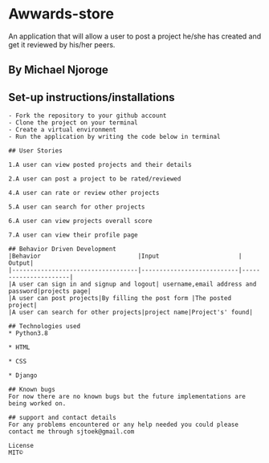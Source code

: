 # Awwards-store
An application that will allow a user to post a project he/she has created and get it reviewed by his/her peers.

<!-- https://awards12.herokuapp.com/ -->

## By Michael Njoroge

## Set-up instructions/installations
```
- Fork the repository to your github account
- Clone the project on your terminal
- Create a virtual environment
- Run the application by writing the code below in terminal

## User Stories

1.A user can view posted projects and their details

2.A user can post a project to be rated/reviewed

4.A user can rate or review other projects

5.A user can search for other projects

6.A user can view projects overall score

7.A user can view their profile page

## Behavior Driven Development
|Behavior                           |Input                      |                Output|
|-----------------------------------|---------------------------|----------------------|
|A user can sign in and signup and logout| username,email address and password|projects page|
|A user can post projects|By filling the post form |The posted project|
|A user can search for other projects|project name|Project's' found|

## Technologies used
* Python3.8

* HTML

* CSS

* Django

## Known bugs
For now there are no known bugs but the future implementations are being worked on.

## support and contact details
For any problems encountered or any help needed you could please contact me through sjtoek@gmail.com

License
MIT©
